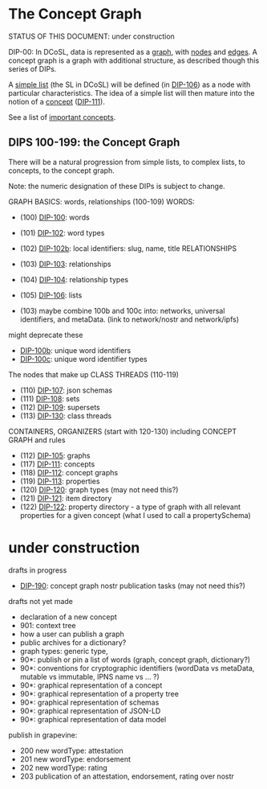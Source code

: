 # The Concept Graph

STATUS OF THIS DOCUMENT: under construction

DIP-00: In DCoSL, data is represented as a [graph](../../glossary/graph.md), with [nodes](../../glossary/node.md) and [edges](../../glossary/relationship.md). A concept graph is a graph with additional structure, as described though this series of DIPs.

A [simple list](../../glossary/simpleList.md) (the SL in DCoSL) will be defined (in [DIP-106](106.md)) as a node with particular characteristics. The idea of a simple list will then mature into the notion of a [concept](../../glossary/concept.md) ([DIP-111](111.md)).

See a list of [important concepts](importantConcepts.md).

## DIPS 100-199: the Concept Graph

There will be a natural progression from simple lists, to complex lists, to concepts, to the concept graph.

Note: the numeric designation of these DIPs is subject to change.

GRAPH BASICS: words, relationships (100-109)
WORDS:
- (100) [DIP-100](100.md): words
- (101) [DIP-102](102.md): word types
- (102) [DIP-102b](102b.md): local identifiers: slug, name, title
RELATIONSHIPS
- (103) [DIP-103](103.md): relationships
- (104) [DIP-104](104.md): relationship types
- (105) [DIP-106](106.md): lists

- (103) maybe combine 100b and 100c into: networks, universal identifiers, and metaData. (link to network/nostr and network/ipfs)

might deprecate these
- [DIP-100b](100b.md): unique word identifiers
- [DIP-100c](100c.md): unique word identifier types


The nodes that make up CLASS THREADS (110-119)
- (110) [DIP-107](107.md): json schemas
- (111) [DIP-108](108.md): sets
- (112) [DIP-109](109.md): supersets
- (113) [DIP-130](130.md): class threads
  
CONTAINERS, ORGANIZERS (start with 120-130) including CONCEPT GRAPH and rules
- (112) [DIP-105](105.md): graphs
- (117) [DIP-111](111.md): concepts
- (118) [DIP-112](112.md): concept graphs
- (119) [DIP-113](113.md): properties
- (120) [DIP-120](120.md): graph types (may not need this?)
- (121) [DIP-121](121.md): item directory
- (122) [DIP-122](122.md): property directory - a type of graph with all relevant properties for a given concept (what I used to call a propertySchema)

  
# under construction

drafts in progress
- [DIP-190](190.md): concept graph nostr publication tasks (may not need this?)


drafts not yet made
- declaration of a new concept
- 901: context tree
- how a user can publish a graph
- public archives for a dictionary?
- graph types: generic type, 
- 90*: publish or pin a list of words (graph, concept graph, dictionary?)
- 90*: conventions for cryptographic identifiers (wordData vs metaData, mutable vs immutable, IPNS name vs ... ?)
- 90*: graphical representation of a concept
- 90*: graphical representation of a property tree
- 90*: graphical representation of schemas
- 90*: graphical representation of JSON-LD
- 90*: graphical representation of data model

publish in grapevine:
- 200 new wordType: attestation
- 201 new wordType: endorsement
- 202 new wordType: rating
- 203 publication of an attestation, endorsement, rating over nostr


